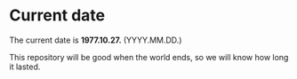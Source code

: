 # Current date

The current date is **1977.10.27.** (YYYY.MM.DD.)

This repository will be good when the world ends, so we will know how long it lasted.